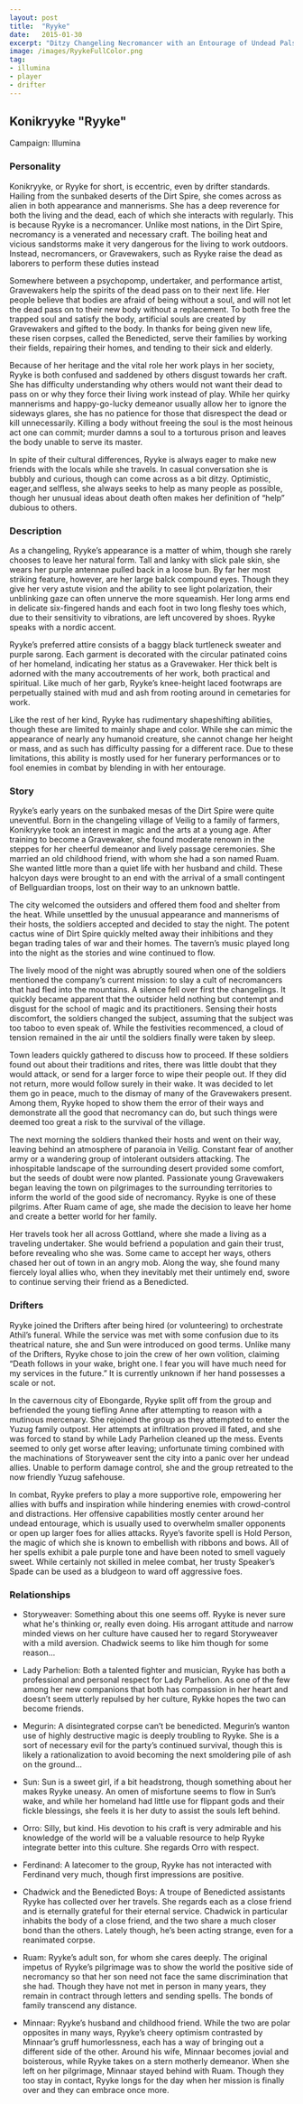 ```yaml
---
layout: post
title:  "Ryyke"
date:   2015-01-30
excerpt: "Ditzy Changeling Necromancer with an Entourage of Undead Pals"
image: /images/RyykeFullColor.png
tag:
- illumina
- player
- drifter 
---
```


## Konikryyke "Ryyke" 

Campaign: Illumina

### Personality

Konikryyke, or Ryyke for short, is eccentric, even by drifter standards. Hailing from the sunbaked deserts of the Dirt Spire, she comes across as alien in both appearance and mannerisms. She has a deep reverence for both the living and the dead, each of which she interacts with regularly. This is because Ryyke is a necromancer. Unlike most nations, in the Dirt Spire, necromancy is a venerated and necessary craft. The boiling heat and vicious sandstorms make it very dangerous for the living to work outdoors. Instead, necromancers, or Gravewakers, such as Ryyke raise the dead as laborers to perform these duties instead 

Somewhere between a psychopomp, undertaker, and performance artist, Gravewakers help the spirits of the dead pass on to their next life. Her people believe that bodies are afraid of being without a soul, and will not let the dead pass on to their new body without a replacement. To both free the trapped soul and satisfy the body, artificial souls are created by Gravewakers  and gifted to the body. In thanks for being given new life, these risen corpses, called the Benedicted, serve their families by working their fields, repairing their homes, and tending to their sick and elderly. 

Because of her heritage and the vital role her work plays in her society, Ryyke is both confused and saddened by others disgust towards her craft. She has difficulty understanding why others would not want their dead to pass on or why they force their living work instead of play. While her quirky mannerisms and happy-go-lucky demeanor usually allow her to ignore the sideways glares, she has no patience for those that disrespect the dead or kill unnecessarily. Killing a body without freeing the soul is the most heinous act one can commit; murder damns a soul to a torturous prison and leaves the body unable to serve its master.

In spite of their cultural differences, Ryyke is always eager to make new friends with the locals while she travels. In casual conversation she is bubbly and curious, though can come across as a bit ditzy. Optimistic, eager,and selfless, she always seeks to help as many people as possible, though her unusual ideas about death often makes her definition of “help” dubious to others.


### Description

As a changeling, Ryyke’s appearance is a matter of whim, though she rarely chooses to leave her natural form. Tall and lanky with slick pale skin, she wears her purple antennae pulled back in a loose bun. By far her most striking feature, however, are her large balck compound eyes. Though they give her very astute vision and the ability to see light polarization, their unblinking gaze can often unnerve the more squeamish. Her long arms end in delicate six-fingered hands and each foot in two long fleshy toes which, due to their sensitivity to vibrations, are left uncovered by shoes. Ryyke speaks with a nordic accent.

Ryyke’s preferred attire consists of a baggy black turtleneck sweater and purple sarong. Each garment is decorated with the circular patinated coins of her homeland, indicating her status as a Gravewaker. Her thick belt is adorned with the many accoutrements of her work, both practical and spiritual.  Like much of her garb, Ryyke’s knee-height laced footwraps are perpetually stained with mud and ash from rooting around in cemetaries for work.

Like the rest of her kind, Ryyke has rudimentary shapeshifting abilities, though these are limited to mainly shape and color. While she can mimic the appearance of nearly any humanoid creature, she cannot change her height or mass, and as such has difficulty passing for a different race. Due to these limitations, this ability is mostly used for her funerary performances or to fool enemies in combat by blending in with her entourage. 

### Story

Ryyke’s early years on the sunbaked mesas of the Dirt Spire were quite uneventful. Born in the changeling village of Veilig to a family of farmers, Konikryyke took an interest in magic and the arts at a young age. After training to become a Gravewaker, she found moderate renown in the steppes for her cheerful demeanor and lively passage ceremonies. She married an old childhood friend, with whom she had a son named Ruam. She wanted little more than a quiet life with her husband and child. These halcyon days were brought to an end with the arrival of a small contingent of Bellguardian troops, lost on their way to an unknown battle. 

The city welcomed the outsiders and offered them food and shelter from the heat. While unsettled by the unusual appearance and mannerisms of their hosts, the soldiers accepted and decided to stay the night. The potent cactus wine of Dirt Spire quickly melted away their inhibitions and they began trading tales of war and their homes. The tavern’s music played long into the night as the stories and wine continued to flow.

The lively mood of the night was abruptly soured when one of the soldiers mentioned the company’s current mission: to slay a cult of necromancers that had fled into the mountains. A silence fell over first the changelings. It quickly became apparent that the outsider held nothing but contempt and disgust for the school of magic and its practitioners. Sensing their hosts discomfort, the soldiers changed the subject, assuming that the subject was too taboo to even speak of. While the festivities recommenced, a cloud of tension remained in the air until the soldiers finally were taken by sleep.

Town leaders quickly gathered to discuss how to proceed. If these soldiers found out about their traditions and rites, there was little doubt that they would attack, or send for a larger force to wipe their people out. If they did not return, more would follow surely in their wake.  It was decided to let them go in peace, much to the dismay of many of the Gravewakers present. Among them, Ryyke hoped to show them the error of their ways and demonstrate all the good that necromancy can do, but such things were deemed too great a risk to the survival of the village.

The next morning the soldiers thanked their hosts and went on their way, leaving behind an atmosphere of paranoia in Veilig. Constant fear of another army or a wandering group of intolerant outsiders attacking. The inhospitable landscape of the surrounding desert provided some comfort, but the seeds of doubt were now planted. Passionate young Gravewakers began leaving the town on pilgrimages to the surrounding territories to inform the world of the good side of necromancy. Ryyke is one of these pilgrims. After Ruam came of age, she made the decision to leave her home and  create a better world for her family. 

Her travels took her all across Gottland, where she made a living as a traveling undertaker. She would befriend a population and gain their trust, before revealing who she was. Some came to accept her ways, others chased her out of town in an angry mob. Along the way, she found many fiercely loyal allies who, when they inevitably met their untimely end, swore to continue serving their friend as a Benedicted. 


### Drifters

Ryyke joined the Drifters after being hired (or volunteering) to orchestrate Athil’s funeral. While the service was met with some confusion due to its theatrical nature, she and Sun were introduced on good terms. Unlike many of the Drifters, Ryyke chose to join the crew of her own volition, claiming “Death follows in your wake, bright one. I fear you will have much need for my services in the future.” It is currently unknown if her hand possesses a scale or not.

In the cavernous city of Ebongarde, Ryyke split off from the group and befriended the young tiefling Anne after attempting to reason with a mutinous mercenary. She rejoined the group as they attempted to enter the Yuzug family outpost. Her attempts at infiltration proved ill fated, and she was forced to stand by while Lady Parhelion cleaned up the mess. Events seemed to only get worse after leaving; unfortunate timing combined with the machinations of Storyweaver sent the city into a panic over her undead allies. Unable to perform damage control, she and the group retreated to the now friendly Yuzug safehouse.

In combat, Ryyke prefers to play a more supportive role, empowering her allies with buffs and inspiration while hindering enemies with crowd-control and distractions. Her offensive capabilities mostly center around her undead entourage, which is usually used to overwhelm smaller opponents or open up larger foes for allies attacks. Ryye’s favorite spell is Hold Person, the magic of which she is known to embellish with ribbons and bows. All of her spells exhibit a pale purple tone and have been noted to smell vaguely sweet. While certainly not skilled in melee combat, her trusty Speaker’s Spade can be used as a bludgeon to ward off aggressive foes. 

### Relationships

- Storyweaver: Something about this one seems off. Ryyke is never sure what he's thinking or, really even doing. His arrogant attitude and narrow minded views on her culture have caused her to regard Storyweaver with a mild aversion. Chadwick seems to like him though for some reason...

- Lady Parhelion: Both a talented fighter and musician, Ryyke has both a professional and personal respect for Lady Parhelion. As one of the few among her new companions that both has compassion in her heart and doesn’t seem utterly repulsed by her culture, Rykke hopes the two can become friends.

- Megurin: A disintegrated corpse can’t be benedicted. Megurin’s wanton use of highly destructive magic is deeply troubling to Ryyke. She is a sort of necessary evil for the party’s continued survival, though this is likely a rationalization to avoid becoming the next smoldering pile of ash on the ground...

- Sun: Sun is a sweet girl, if a bit headstrong, though something about her makes Ryyke uneasy. An omen of misfortune seems to flow in Sun’s wake, and while her homeland had little use for flippant gods and their fickle blessings, she feels it is her duty to assist the souls left behind. 

- Orro: Silly, but kind. His devotion to his craft is very admirable and his knowledge of the world will be a valuable resource to help Ryyke integrate better into this culture. She regards Orro with respect.

- Ferdinand: A latecomer to the group, Ryyke has not interacted with Ferdinand very much, though first impressions are positive. 

- Chadwick and the Benedicted Boys: A troupe of Benedicted assistants Ryyke has collected over her travels. She regards each as a close friend and is eternally grateful for their eternal service. Chadwick in particular inhabits the body of a close friend, and the two share a much closer bond than the others. Lately though, he’s been acting strange, even for a reanimated corpse.

- Ruam: Ryyke’s adult son, for whom she cares deeply. The original impetus of Ryyke’s pilgrimage was to show the world the positive side of necromancy so that her son need not face the same discrimination that she had. Though they have not met in person in many years, they remain in contract through letters and sending spells. The bonds of family transcend any distance.

- Minnaar: Ryyke’s husband and childhood friend. While the two are polar opposites in many ways, Ryyke’s cheery optimism contrasted by Minnaar’s gruff humorlessness, each has a way of bringing out a different side of the other. Around his wife, Minnaar becomes jovial and boisterous, while Ryyke takes on a stern motherly demeanor. When she left on her pilgrimage, Minnaar stayed behind with Ruam. Though they too stay in contact, Ryyke longs for the day when her mission is finally over and they can embrace once more.

